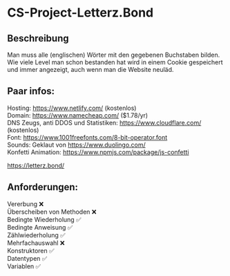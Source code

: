 # CS-Project-Letterz.Bond


## Beschreibung
Man muss alle (englischen) Wörter mit den gegebenen Buchstaben bilden. Wie viele Level man schon bestanden hat wird in einem Cookie gespeichert und immer angezeigt, auch wenn man die Website neuläd.

## Paar infos:
Hosting: https://www.netlify.com/ (kostenlos)  
Domain: https://www.namecheap.com/ ($1.78/yr)  
DNS Zeugs, anti DDOS und Statistiken: https://www.cloudflare.com/ (kostenlos)  
Font: https://www.1001freefonts.com/8-bit-operator.font  
Sounds: Geklaut von https://www.duolingo.com/  
Konfetti Animation: https://www.npmjs.com/package/js-confetti    


https://letterz.bond/

## Anforderungen:

Vererbung ❌  
Überscheiben von Methoden ❌  
Bedingte Wiederholung ✅  
Bedingte Anweisung ✅  
Zählwiederholung ✅  
Mehrfachauswahl ❌  
Konstruktoren ✅  
Datentypen ✅  
Variablen ✅
